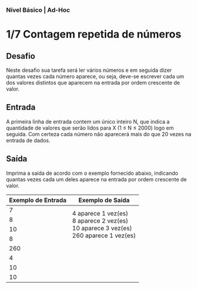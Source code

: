 ### Nível Básico | Ad-Hoc
# 1/7 Contagem repetida de números

## Desafio
Neste desafio sua tarefa será ler vários números e em seguida dizer quantas vezes cada número aparece, ou seja, deve-se escrever cada um dos valores distintos que aparecem na entrada por ordem crescente de valor.

## Entrada
A primeira linha de entrada contem um único inteiro N, que indica a quantidade de valores que serão lidos para X (1 ≤ N ≤ 2000) logo em seguida. Com certeza cada número não aparecerá mais do que 20 vezes na entrada de dados.

## Saída
Imprima a saída de acordo com o exemplo fornecido abaixo, indicando quantas vezes cada um deles aparece na entrada por ordem crescente de valor.
<table>
    <thead>
        <tr>
            <th>Exemplo de Entrada</th>
            <th>Exemplo de Saída</th>
        </tr>
    </thead>
    <tbody>
        <tr>
            <td>7</td>
            <td rowspan="4">
                4 aparece 1 vez(es) <br>
                8 aparece 2 vez(es) <br>
                10 aparece 3 vez(es) <br>
                260 aparece 1 vez(es)
            </td>
        </tr>
        <tr><td>8</td></tr>
        <tr><td>10</td></tr>
        <tr><td>8</td></tr>
        <tr><td>260</td></tr>
        <tr><td>4</td></tr>
        <tr><td>10</td></tr>
        <tr><td>10</td></tr>
    </tbody>
</table>